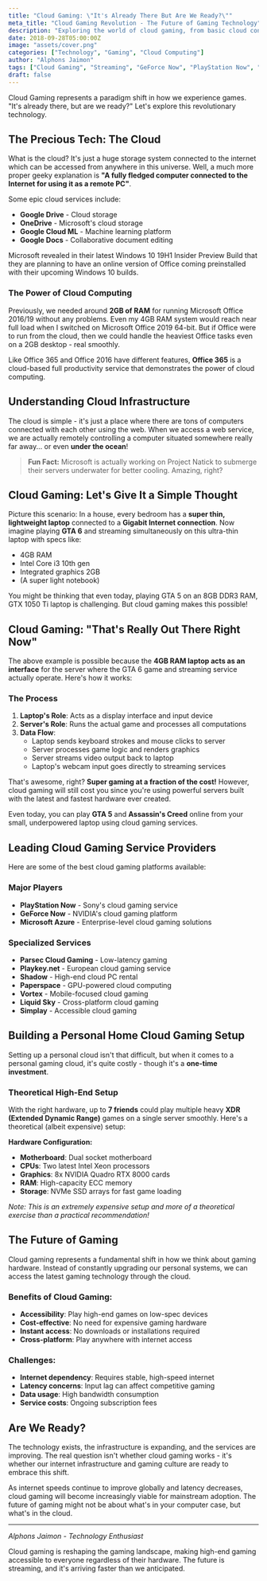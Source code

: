 ```yaml
---
title: "Cloud Gaming: \"It's Already There But Are We Ready?\""
meta_title: "Cloud Gaming Revolution - The Future of Gaming Technology"
description: "Exploring the world of cloud gaming, from basic cloud concepts to advanced gaming servers. Discover how cloud gaming is transforming the gaming industry and what it means for gamers."
date: 2018-09-28T05:00:00Z
image: "assets/cover.png"
categories: ["Technology", "Gaming", "Cloud Computing"]
author: "Alphons Jaimon"
tags: ["Cloud Gaming", "Streaming", "GeForce Now", "PlayStation Now", "Remote Gaming"]
draft: false
---
```


Cloud Gaming represents a paradigm shift in how we experience games. "It's already there, but are we ready?" Let's explore this revolutionary technology.

## The Precious Tech: The Cloud

What is the cloud? It's just a huge storage system connected to the internet which can be accessed from anywhere in this universe. Well, a much more proper geeky explanation is **"A fully fledged computer connected to the Internet for using it as a remote PC"**.

Some epic cloud services include:
- **Google Drive** - Cloud storage
- **OneDrive** - Microsoft's cloud storage
- **Google Cloud ML** - Machine learning platform
- **Google Docs** - Collaborative document editing

Microsoft revealed in their latest Windows 10 19H1 Insider Preview Build that they are planning to have an online version of Office coming preinstalled with their upcoming Windows 10 builds.

### The Power of Cloud Computing

Previously, we needed around **2GB of RAM** for running Microsoft Office 2016/19 without any problems. Even my 4GB RAM system would reach near full load when I switched on Microsoft Office 2019 64-bit. But if Office were to run from the cloud, then we could handle the heaviest Office tasks even on a 2GB desktop - real smoothly.

Like Office 365 and Office 2016 have different features, **Office 365** is a cloud-based full productivity service that demonstrates the power of cloud computing.

## Understanding Cloud Infrastructure

The cloud is simple - it's just a place where there are tons of computers connected with each other using the web. When we access a web service, we are actually remotely controlling a computer situated somewhere really far away... or even **under the ocean**!

> **Fun Fact:** Microsoft is actually working on Project Natick to submerge their servers underwater for better cooling. Amazing, right?

## Cloud Gaming: Let's Give It a Simple Thought

Picture this scenario: In a house, every bedroom has a **super thin, lightweight laptop** connected to a **Gigabit Internet connection**. Now imagine playing **GTA 6** and streaming simultaneously on this ultra-thin laptop with specs like:

- 4GB RAM
- Intel Core i3 10th gen
- Integrated graphics 2GB
- (A super light notebook)

You might be thinking that even today, playing GTA 5 on an 8GB DDR3 RAM, GTX 1050 Ti laptop is challenging. But cloud gaming makes this possible!

## Cloud Gaming: "That's Really Out There Right Now"

The above example is possible because the **4GB RAM laptop acts as an interface** for the server where the GTA 6 game and streaming service actually operate. Here's how it works:

### The Process
1. **Laptop's Role**: Acts as a display interface and input device
2. **Server's Role**: Runs the actual game and processes all computations
3. **Data Flow**:
   - Laptop sends keyboard strokes and mouse clicks to server
   - Server processes game logic and renders graphics
   - Server streams video output back to laptop
   - Laptop's webcam input goes directly to streaming services

That's awesome, right? **Super gaming at a fraction of the cost!** However, cloud gaming will still cost you since you're using powerful servers built with the latest and fastest hardware ever created.

Even today, you can play **GTA 5** and **Assassin's Creed** online from your small, underpowered laptop using cloud gaming services.

## Leading Cloud Gaming Service Providers

Here are some of the best cloud gaming platforms available:

### Major Players
- **PlayStation Now** - Sony's cloud gaming service
- **GeForce Now** - NVIDIA's cloud gaming platform
- **Microsoft Azure** - Enterprise-level cloud gaming solutions

### Specialized Services
- **Parsec Cloud Gaming** - Low-latency gaming
- **Playkey.net** - European cloud gaming service
- **Shadow** - High-end cloud PC rental
- **Paperspace** - GPU-powered cloud computing
- **Vortex** - Mobile-focused cloud gaming
- **Liquid Sky** - Cross-platform cloud gaming
- **Simplay** - Accessible cloud gaming

## Building a Personal Home Cloud Gaming Setup

Setting up a personal cloud isn't that difficult, but when it comes to a personal gaming cloud, it's quite costly - though it's a **one-time investment**.

### Theoretical High-End Setup
With the right hardware, up to **7 friends** could play multiple heavy **XDR (Extended Dynamic Range)** games on a single server smoothly. Here's a theoretical (albeit expensive) setup:

**Hardware Configuration:**
- **Motherboard**: Dual socket motherboard
- **CPUs**: Two latest Intel Xeon processors
- **Graphics**: 8x NVIDIA Quadro RTX 8000 cards
- **RAM**: High-capacity ECC memory
- **Storage**: NVMe SSD arrays for fast game loading

*Note: This is an extremely expensive setup and more of a theoretical exercise than a practical recommendation!*

## The Future of Gaming

Cloud gaming represents a fundamental shift in how we think about gaming hardware. Instead of constantly upgrading our personal systems, we can access the latest gaming technology through the cloud.

### Benefits of Cloud Gaming:
- **Accessibility**: Play high-end games on low-spec devices
- **Cost-effective**: No need for expensive gaming hardware
- **Instant access**: No downloads or installations required
- **Cross-platform**: Play anywhere with internet access

### Challenges:
- **Internet dependency**: Requires stable, high-speed internet
- **Latency concerns**: Input lag can affect competitive gaming
- **Data usage**: High bandwidth consumption
- **Service costs**: Ongoing subscription fees

## Are We Ready?

The technology exists, the infrastructure is expanding, and the services are improving. The real question isn't whether cloud gaming works - it's whether our internet infrastructure and gaming culture are ready to embrace this shift.

As internet speeds continue to improve globally and latency decreases, cloud gaming will become increasingly viable for mainstream adoption. The future of gaming might not be about what's in your computer case, but what's in the cloud.

---

*Alphons Jaimon - Technology Enthusiast*

Cloud gaming is reshaping the gaming landscape, making high-end gaming accessible to everyone regardless of their hardware. The future is streaming, and it's arriving faster than we anticipated.